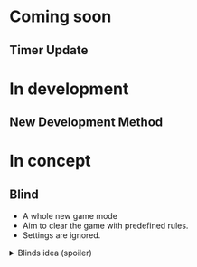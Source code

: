 # Coming soon
## Timer Update

# In development
## New Development Method

# In concept
## Blind
- A whole new game mode
- Aim to clear the game with predefined rules.
- Settings are ignored.

<details>
  <summary>Blinds idea (spoiler)</summary>

  
  1. Basketball
  2. Big is better than small
  3. Culling by special rule squares
</details>
